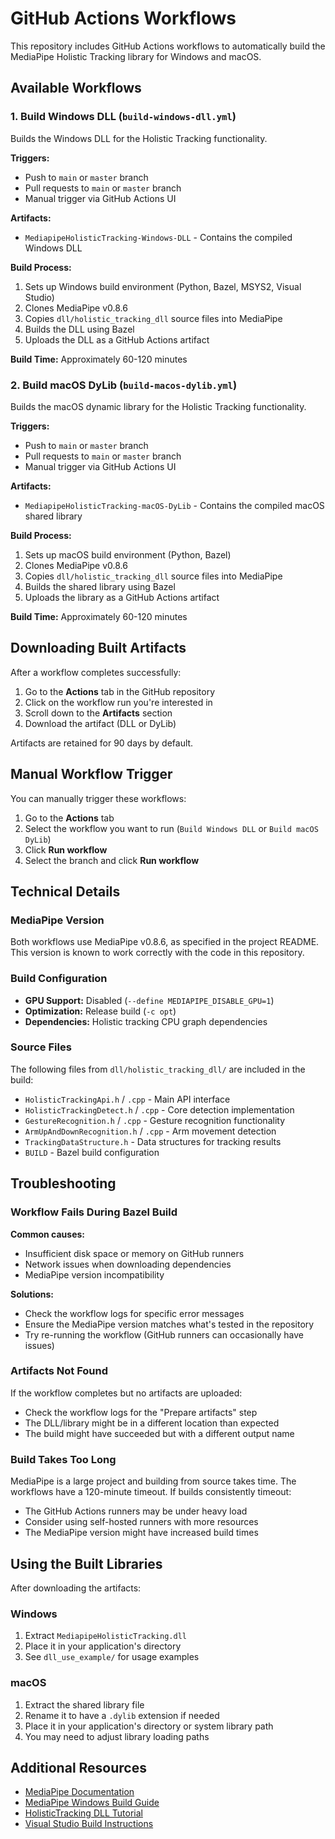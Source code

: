# GitHub Actions Workflows

This repository includes GitHub Actions workflows to automatically build the MediaPipe Holistic Tracking library for Windows and macOS.

## Available Workflows

### 1. Build Windows DLL (`build-windows-dll.yml`)

Builds the Windows DLL for the Holistic Tracking functionality.

**Triggers:**
- Push to `main` or `master` branch
- Pull requests to `main` or `master` branch
- Manual trigger via GitHub Actions UI

**Artifacts:**
- `MediapipeHolisticTracking-Windows-DLL` - Contains the compiled Windows DLL

**Build Process:**
1. Sets up Windows build environment (Python, Bazel, MSYS2, Visual Studio)
2. Clones MediaPipe v0.8.6
3. Copies `dll/holistic_tracking_dll` source files into MediaPipe
4. Builds the DLL using Bazel
5. Uploads the DLL as a GitHub Actions artifact

**Build Time:** Approximately 60-120 minutes

### 2. Build macOS DyLib (`build-macos-dylib.yml`)

Builds the macOS dynamic library for the Holistic Tracking functionality.

**Triggers:**
- Push to `main` or `master` branch
- Pull requests to `main` or `master` branch
- Manual trigger via GitHub Actions UI

**Artifacts:**
- `MediapipeHolisticTracking-macOS-DyLib` - Contains the compiled macOS shared library

**Build Process:**
1. Sets up macOS build environment (Python, Bazel)
2. Clones MediaPipe v0.8.6
3. Copies `dll/holistic_tracking_dll` source files into MediaPipe
4. Builds the shared library using Bazel
5. Uploads the library as a GitHub Actions artifact

**Build Time:** Approximately 60-120 minutes

## Downloading Built Artifacts

After a workflow completes successfully:

1. Go to the **Actions** tab in the GitHub repository
2. Click on the workflow run you're interested in
3. Scroll down to the **Artifacts** section
4. Download the artifact (DLL or DyLib)

Artifacts are retained for 90 days by default.

## Manual Workflow Trigger

You can manually trigger these workflows:

1. Go to the **Actions** tab
2. Select the workflow you want to run (`Build Windows DLL` or `Build macOS DyLib`)
3. Click **Run workflow**
4. Select the branch and click **Run workflow**

## Technical Details

### MediaPipe Version

Both workflows use MediaPipe v0.8.6, as specified in the project README. This version is known to work correctly with the code in this repository.

### Build Configuration

- **GPU Support:** Disabled (`--define MEDIAPIPE_DISABLE_GPU=1`)
- **Optimization:** Release build (`-c opt`)
- **Dependencies:** Holistic tracking CPU graph dependencies

### Source Files

The following files from `dll/holistic_tracking_dll/` are included in the build:

- `HolisticTrackingApi.h` / `.cpp` - Main API interface
- `HolisticTrackingDetect.h` / `.cpp` - Core detection implementation
- `GestureRecognition.h` / `.cpp` - Gesture recognition functionality
- `ArmUpAndDownRecognition.h` / `.cpp` - Arm movement detection
- `TrackingDataStructure.h` - Data structures for tracking results
- `BUILD` - Bazel build configuration

## Troubleshooting

### Workflow Fails During Bazel Build

**Common causes:**
- Insufficient disk space or memory on GitHub runners
- Network issues when downloading dependencies
- MediaPipe version incompatibility

**Solutions:**
- Check the workflow logs for specific error messages
- Ensure the MediaPipe version matches what's tested in the repository
- Try re-running the workflow (GitHub runners can occasionally have issues)

### Artifacts Not Found

If the workflow completes but no artifacts are uploaded:
- Check the workflow logs for the "Prepare artifacts" step
- The DLL/library might be in a different location than expected
- The build might have succeeded but with a different output name

### Build Takes Too Long

MediaPipe is a large project and building from source takes time. The workflows have a 120-minute timeout. If builds consistently timeout:
- The GitHub Actions runners may be under heavy load
- Consider using self-hosted runners with more resources
- The MediaPipe version might have increased build times

## Using the Built Libraries

After downloading the artifacts:

### Windows
1. Extract `MediapipeHolisticTracking.dll`
2. Place it in your application's directory
3. See `dll_use_example/` for usage examples

### macOS
1. Extract the shared library file
2. Rename it to have a `.dylib` extension if needed
3. Place it in your application's directory or system library path
4. You may need to adjust library loading paths

## Additional Resources

- [MediaPipe Documentation](https://google.github.io/mediapipe/)
- [MediaPipe Windows Build Guide](https://www.stubbornhuang.com/1555/)
- [HolisticTracking DLL Tutorial](https://www.stubbornhuang.com/1919/)
- [Visual Studio Build Instructions](dll/holistic_tracking_dll/README_VS_PROJECT.md)
